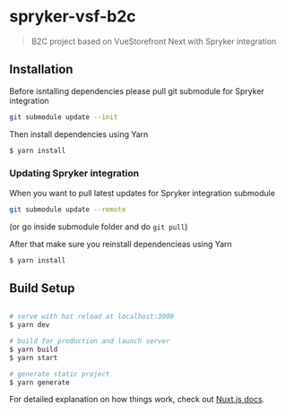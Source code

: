 # spryker-vsf-b2c

> B2C project based on VueStorefront Next with Spryker integration

## Installation

Before isntalling dependencies please pull git submodule for Spryker integration

```bash
git submodule update --init
```

Then install dependencies using Yarn

```bash
$ yarn install
```

### Updating Spryker integration

When you want to pull latest updates for Spryker integration submodule

```bash
git submodule update --remote
```

(or go inside submodule folder and do `git pull`)

After that make sure you reinstall dependencieas using Yarn

```bash
$ yarn install
```

## Build Setup

```bash

# serve with hot reload at localhost:3000
$ yarn dev

# build for production and launch server
$ yarn build
$ yarn start

# generate static project
$ yarn generate
```

For detailed explanation on how things work, check out [Nuxt.js docs](https://nuxtjs.org).
